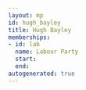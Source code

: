 ```yaml
---
layout: mp
id: hugh_bayley
title: Hugh Bayley
memberships:
- id: lab
  name: Labour Party
  start: 
  end: 
autogenerated: true
---
```

